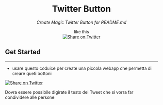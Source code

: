<div align="center">

# Twitter Button
*Create Magic Twitter Button for README.md*  
  
like this  
[![Share on Twitter](https://img.shields.io/badge/-share%20on%20twitter-blue?logo=twitter&style=for-the-badge)](https://twitter.com/intent/tweet?text=Hello%20world)

</div>

## Get Started

---

- usare questo coduice per create una piccola webapp che permetta di creare queti bottoni

[![Share on Twitter](https://img.shields.io/badge/-share%20on%20twitter-blue?logo=twitter&style=for-the-badge)](https://twitter.com/intent/tweet?text=Hello%20world)


Dovra essere possibile digirate il testo del Tweet che si vorra far condividere alle persone
